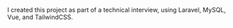 I created this project as part of a technical interview, using Laravel, MySQL, Vue, and TailwindCSS.
